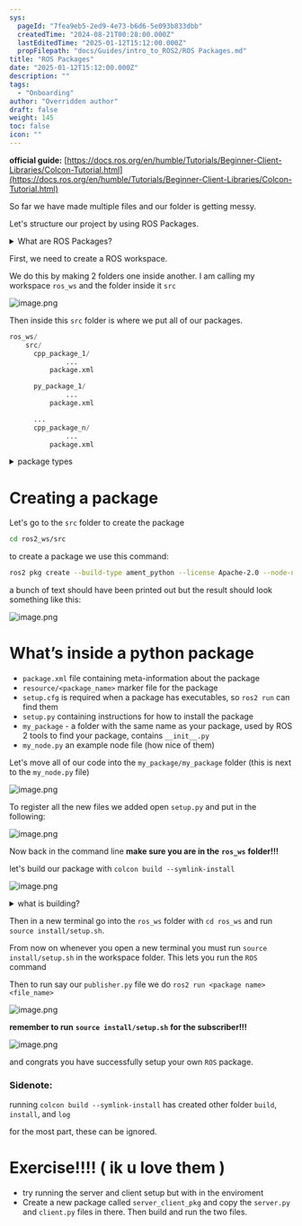 ```yaml
---
sys:
  pageId: "7fea9eb5-2ed9-4e73-b6d6-5e093b833dbb"
  createdTime: "2024-08-21T00:28:00.000Z"
  lastEditedTime: "2025-01-12T15:12:00.000Z"
  propFilepath: "docs/Guides/intro_to_ROS2/ROS Packages.md"
title: "ROS Packages"
date: "2025-01-12T15:12:00.000Z"
description: ""
tags:
  - "Onboarding"
author: "Overridden author"
draft: false
weight: 145
toc: false
icon: ""
---
```


**official guide:** [https://docs.ros.org/en/humble/Tutorials/Beginner-Client-Libraries/Colcon-Tutorial.html](https://docs.ros.org/en/humble/Tutorials/Beginner-Client-Libraries/Colcon-Tutorial.html)

So far we have made multiple files and our folder is getting messy.

Let's structure our project by using ROS Packages.

<details>

<summary>What are ROS Packages?</summary>

ROS Packages are, as the name implies, packages of code that are highly sharable between ROS developers.

They consist of a folder, `package.xml` file, and source code

```python
      cpp_package_1/
		      ... imagine much code files here ..
          package.xml
```

</details>

First, we need to create a ROS workspace.

We do this by making 2 folders one inside another. I am calling my workspace `ros_ws` and the folder inside it `src`

![image.png](https://prod-files-secure.s3.us-west-2.amazonaws.com/d518164a-d88e-44d1-a4ee-3adb3bd8bce0/70706947-fd18-4537-a67b-e12946812d31/image.png?X-Amz-Algorithm=AWS4-HMAC-SHA256&X-Amz-Content-Sha256=UNSIGNED-PAYLOAD&X-Amz-Credential=ASIAZI2LB46667NIDGXH%2F20250406%2Fus-west-2%2Fs3%2Faws4_request&X-Amz-Date=20250406T210330Z&X-Amz-Expires=3600&X-Amz-Security-Token=IQoJb3JpZ2luX2VjENP%2F%2F%2F%2F%2F%2F%2F%2F%2F%2FwEaCXVzLXdlc3QtMiJIMEYCIQDjsL6gXO%2FfWvMLYItt3As%2BQpGPZH1JlthrYbQCl0G62gIhALnUWb%2FPhMQnupCdOVeT2HDZkRbFmbc1zhdbn1z52YKAKv8DCEwQABoMNjM3NDIzMTgzODA1Igxh0VJ9emGDWTErUUgq3AM6auyjTyPf9FGhzJlnX%2FK8oALbsgqbd64QaMsMjlOy5lCsAiU67%2BI6YIjn02I7bM7uWWFGry5dCG%2BXe22QgOxM%2FStbkn1yr0SI%2BI43O1wDdjcoRrcIVBfnmMJBr2zCfCMsurY56fN%2FcUz%2F4wHMmz1wCbODoHPNOyvo%2F%2B%2F5JK3KHkXYk%2F40TL%2FUO8XTwgxvTMjcSgV9ux0kX4TF7QS5bNCoz6fJFD317BdBEWwHc1fRf5E0biPDREtYJs46r2%2FS6xxGTw8Mzm4HVhNkUCREequIdaU8KwO9qEWURxfLTKnjUaRdu%2FGTw5y95A9nuy3lH3We%2BVz9Vaut8gkegEMYx4%2F0P7WP8FVog418vgFaGMgUUmcmZi1C7%2FzwbBf1tHe4Iy8aEzashlnpYNpUC0sU4sA6RVGLZhUgcA5kCR2xJjxdDhL%2BjwSKlABL4kjJjeUe2%2BaWqCINjVl8mc9mk%2Br2mlEI8QPDa4vz46Y9DwDqm1rAQH1CTHgj3NOgKfpO3xsc3wo7KckIw%2Bai66lkt4tBYHL%2FNH%2FdlZ%2FYbxRZo2c2WcqPa3CTRESifh9vfbcgsg2Oupjl%2BcuD%2FeltRw%2B1n7gN5KKGxnwTplsGWi62NRrEB6d8IZEeJ6GflJfQqcu5TjDFnsu%2FBjqkAeAYKGGpdl38HSfLwOinEoBLt%2FHQ2HMGTBuN%2BzXawIFYkU1HamGDuwdQ5Fbq4H%2BYusVPvjqUOgEKKhiZUAqy0gEXW6DkSXaoTh%2FdGZtZxOBQntJdqEY04c1kV%2Fb3FCVNYNREX5M7lIr1wPtQdp0oockL%2Bn1RIX9sjMDCj8W%2FPrysijBRZ7KzzCrq2WbxUHcFWhsjicE7k8YXOtjAcLy%2BtnH4jOJw&X-Amz-Signature=bb5f6fd01ea8c92cb161ff00b69a45f165a10ae8d8549467f82e4fb2c836f52b&X-Amz-SignedHeaders=host&x-id=GetObject)

Then inside this `src` folder is where we put all of our packages.

```python
ros_ws/
    src/
      cpp_package_1/
		      ...
          package.xml

      py_package_1/
		      ...
          package.xml

      ...
      cpp_package_n/
		      ...
          package.xml

```

<details>

<summary>package types</summary>

packages can be either `C++` or python.

the intern file structure is different for each but for this guide we will stick to creating python packages

</details>

# Creating a package

Let's go to the `src` folder to create the package

```bash
cd ros2_ws/src
```

to create a package we use this command:

```bash
ros2 pkg create --build-type ament_python --license Apache-2.0 --node-name my_node my_package
```

a bunch of text should have been printed out but the result should look something like this:

![image.png](https://prod-files-secure.s3.us-west-2.amazonaws.com/d518164a-d88e-44d1-a4ee-3adb3bd8bce0/e6cf1e3f-8512-4a3e-b131-079f800bf3e8/image.png?X-Amz-Algorithm=AWS4-HMAC-SHA256&X-Amz-Content-Sha256=UNSIGNED-PAYLOAD&X-Amz-Credential=ASIAZI2LB46667NIDGXH%2F20250406%2Fus-west-2%2Fs3%2Faws4_request&X-Amz-Date=20250406T210330Z&X-Amz-Expires=3600&X-Amz-Security-Token=IQoJb3JpZ2luX2VjENP%2F%2F%2F%2F%2F%2F%2F%2F%2F%2FwEaCXVzLXdlc3QtMiJIMEYCIQDjsL6gXO%2FfWvMLYItt3As%2BQpGPZH1JlthrYbQCl0G62gIhALnUWb%2FPhMQnupCdOVeT2HDZkRbFmbc1zhdbn1z52YKAKv8DCEwQABoMNjM3NDIzMTgzODA1Igxh0VJ9emGDWTErUUgq3AM6auyjTyPf9FGhzJlnX%2FK8oALbsgqbd64QaMsMjlOy5lCsAiU67%2BI6YIjn02I7bM7uWWFGry5dCG%2BXe22QgOxM%2FStbkn1yr0SI%2BI43O1wDdjcoRrcIVBfnmMJBr2zCfCMsurY56fN%2FcUz%2F4wHMmz1wCbODoHPNOyvo%2F%2B%2F5JK3KHkXYk%2F40TL%2FUO8XTwgxvTMjcSgV9ux0kX4TF7QS5bNCoz6fJFD317BdBEWwHc1fRf5E0biPDREtYJs46r2%2FS6xxGTw8Mzm4HVhNkUCREequIdaU8KwO9qEWURxfLTKnjUaRdu%2FGTw5y95A9nuy3lH3We%2BVz9Vaut8gkegEMYx4%2F0P7WP8FVog418vgFaGMgUUmcmZi1C7%2FzwbBf1tHe4Iy8aEzashlnpYNpUC0sU4sA6RVGLZhUgcA5kCR2xJjxdDhL%2BjwSKlABL4kjJjeUe2%2BaWqCINjVl8mc9mk%2Br2mlEI8QPDa4vz46Y9DwDqm1rAQH1CTHgj3NOgKfpO3xsc3wo7KckIw%2Bai66lkt4tBYHL%2FNH%2FdlZ%2FYbxRZo2c2WcqPa3CTRESifh9vfbcgsg2Oupjl%2BcuD%2FeltRw%2B1n7gN5KKGxnwTplsGWi62NRrEB6d8IZEeJ6GflJfQqcu5TjDFnsu%2FBjqkAeAYKGGpdl38HSfLwOinEoBLt%2FHQ2HMGTBuN%2BzXawIFYkU1HamGDuwdQ5Fbq4H%2BYusVPvjqUOgEKKhiZUAqy0gEXW6DkSXaoTh%2FdGZtZxOBQntJdqEY04c1kV%2Fb3FCVNYNREX5M7lIr1wPtQdp0oockL%2Bn1RIX9sjMDCj8W%2FPrysijBRZ7KzzCrq2WbxUHcFWhsjicE7k8YXOtjAcLy%2BtnH4jOJw&X-Amz-Signature=385efe2eb99dbd0e916725467e4db1b928767b38027ff337775bf9c7ba8ce904&X-Amz-SignedHeaders=host&x-id=GetObject)

# What’s inside a python package

- `package.xml` file containing meta-information about the package
- `resource/<package_name>` marker file for the package
- `setup.cfg` is required when a package has executables, so `ros2 run` can find them
- `setup.py` containing instructions for how to install the package
- `my_package` - a folder with the same name as your package, used by ROS 2 tools to find your package, contains `__init__.py`
- `my_node.py` an example node file (how nice of them)

Let's move all of our code into the `my_package/my_package` folder (this is next to the `my_node.py` file)

![image.png](https://prod-files-secure.s3.us-west-2.amazonaws.com/d518164a-d88e-44d1-a4ee-3adb3bd8bce0/9ce58f11-0da9-4d3e-b86d-506a9685d378/image.png?X-Amz-Algorithm=AWS4-HMAC-SHA256&X-Amz-Content-Sha256=UNSIGNED-PAYLOAD&X-Amz-Credential=ASIAZI2LB46667NIDGXH%2F20250406%2Fus-west-2%2Fs3%2Faws4_request&X-Amz-Date=20250406T210330Z&X-Amz-Expires=3600&X-Amz-Security-Token=IQoJb3JpZ2luX2VjENP%2F%2F%2F%2F%2F%2F%2F%2F%2F%2FwEaCXVzLXdlc3QtMiJIMEYCIQDjsL6gXO%2FfWvMLYItt3As%2BQpGPZH1JlthrYbQCl0G62gIhALnUWb%2FPhMQnupCdOVeT2HDZkRbFmbc1zhdbn1z52YKAKv8DCEwQABoMNjM3NDIzMTgzODA1Igxh0VJ9emGDWTErUUgq3AM6auyjTyPf9FGhzJlnX%2FK8oALbsgqbd64QaMsMjlOy5lCsAiU67%2BI6YIjn02I7bM7uWWFGry5dCG%2BXe22QgOxM%2FStbkn1yr0SI%2BI43O1wDdjcoRrcIVBfnmMJBr2zCfCMsurY56fN%2FcUz%2F4wHMmz1wCbODoHPNOyvo%2F%2B%2F5JK3KHkXYk%2F40TL%2FUO8XTwgxvTMjcSgV9ux0kX4TF7QS5bNCoz6fJFD317BdBEWwHc1fRf5E0biPDREtYJs46r2%2FS6xxGTw8Mzm4HVhNkUCREequIdaU8KwO9qEWURxfLTKnjUaRdu%2FGTw5y95A9nuy3lH3We%2BVz9Vaut8gkegEMYx4%2F0P7WP8FVog418vgFaGMgUUmcmZi1C7%2FzwbBf1tHe4Iy8aEzashlnpYNpUC0sU4sA6RVGLZhUgcA5kCR2xJjxdDhL%2BjwSKlABL4kjJjeUe2%2BaWqCINjVl8mc9mk%2Br2mlEI8QPDa4vz46Y9DwDqm1rAQH1CTHgj3NOgKfpO3xsc3wo7KckIw%2Bai66lkt4tBYHL%2FNH%2FdlZ%2FYbxRZo2c2WcqPa3CTRESifh9vfbcgsg2Oupjl%2BcuD%2FeltRw%2B1n7gN5KKGxnwTplsGWi62NRrEB6d8IZEeJ6GflJfQqcu5TjDFnsu%2FBjqkAeAYKGGpdl38HSfLwOinEoBLt%2FHQ2HMGTBuN%2BzXawIFYkU1HamGDuwdQ5Fbq4H%2BYusVPvjqUOgEKKhiZUAqy0gEXW6DkSXaoTh%2FdGZtZxOBQntJdqEY04c1kV%2Fb3FCVNYNREX5M7lIr1wPtQdp0oockL%2Bn1RIX9sjMDCj8W%2FPrysijBRZ7KzzCrq2WbxUHcFWhsjicE7k8YXOtjAcLy%2BtnH4jOJw&X-Amz-Signature=f6dedebeb7467a21bbe962db8c6082ad2de8f64b91a923a48d16a3e810004ecc&X-Amz-SignedHeaders=host&x-id=GetObject)

To register all the new files we added open `setup.py` and put in the following:

![image.png](https://prod-files-secure.s3.us-west-2.amazonaws.com/d518164a-d88e-44d1-a4ee-3adb3bd8bce0/1cd7c262-4cae-4496-9d75-c178537d24a2/image.png?X-Amz-Algorithm=AWS4-HMAC-SHA256&X-Amz-Content-Sha256=UNSIGNED-PAYLOAD&X-Amz-Credential=ASIAZI2LB46667NIDGXH%2F20250406%2Fus-west-2%2Fs3%2Faws4_request&X-Amz-Date=20250406T210330Z&X-Amz-Expires=3600&X-Amz-Security-Token=IQoJb3JpZ2luX2VjENP%2F%2F%2F%2F%2F%2F%2F%2F%2F%2FwEaCXVzLXdlc3QtMiJIMEYCIQDjsL6gXO%2FfWvMLYItt3As%2BQpGPZH1JlthrYbQCl0G62gIhALnUWb%2FPhMQnupCdOVeT2HDZkRbFmbc1zhdbn1z52YKAKv8DCEwQABoMNjM3NDIzMTgzODA1Igxh0VJ9emGDWTErUUgq3AM6auyjTyPf9FGhzJlnX%2FK8oALbsgqbd64QaMsMjlOy5lCsAiU67%2BI6YIjn02I7bM7uWWFGry5dCG%2BXe22QgOxM%2FStbkn1yr0SI%2BI43O1wDdjcoRrcIVBfnmMJBr2zCfCMsurY56fN%2FcUz%2F4wHMmz1wCbODoHPNOyvo%2F%2B%2F5JK3KHkXYk%2F40TL%2FUO8XTwgxvTMjcSgV9ux0kX4TF7QS5bNCoz6fJFD317BdBEWwHc1fRf5E0biPDREtYJs46r2%2FS6xxGTw8Mzm4HVhNkUCREequIdaU8KwO9qEWURxfLTKnjUaRdu%2FGTw5y95A9nuy3lH3We%2BVz9Vaut8gkegEMYx4%2F0P7WP8FVog418vgFaGMgUUmcmZi1C7%2FzwbBf1tHe4Iy8aEzashlnpYNpUC0sU4sA6RVGLZhUgcA5kCR2xJjxdDhL%2BjwSKlABL4kjJjeUe2%2BaWqCINjVl8mc9mk%2Br2mlEI8QPDa4vz46Y9DwDqm1rAQH1CTHgj3NOgKfpO3xsc3wo7KckIw%2Bai66lkt4tBYHL%2FNH%2FdlZ%2FYbxRZo2c2WcqPa3CTRESifh9vfbcgsg2Oupjl%2BcuD%2FeltRw%2B1n7gN5KKGxnwTplsGWi62NRrEB6d8IZEeJ6GflJfQqcu5TjDFnsu%2FBjqkAeAYKGGpdl38HSfLwOinEoBLt%2FHQ2HMGTBuN%2BzXawIFYkU1HamGDuwdQ5Fbq4H%2BYusVPvjqUOgEKKhiZUAqy0gEXW6DkSXaoTh%2FdGZtZxOBQntJdqEY04c1kV%2Fb3FCVNYNREX5M7lIr1wPtQdp0oockL%2Bn1RIX9sjMDCj8W%2FPrysijBRZ7KzzCrq2WbxUHcFWhsjicE7k8YXOtjAcLy%2BtnH4jOJw&X-Amz-Signature=6c1952f92afe4fc11c6f48b097c0d65285071437e6518ba6eb623b6e14bc2619&X-Amz-SignedHeaders=host&x-id=GetObject)

Now back in the command line **make sure you are in the** **`ros_ws`** **folder!!!**

let's build our package with `colcon build --symlink-install`

![image.png](https://prod-files-secure.s3.us-west-2.amazonaws.com/d518164a-d88e-44d1-a4ee-3adb3bd8bce0/2f2a0d27-b173-48fd-b189-5f5c0ce65619/image.png?X-Amz-Algorithm=AWS4-HMAC-SHA256&X-Amz-Content-Sha256=UNSIGNED-PAYLOAD&X-Amz-Credential=ASIAZI2LB46667NIDGXH%2F20250406%2Fus-west-2%2Fs3%2Faws4_request&X-Amz-Date=20250406T210330Z&X-Amz-Expires=3600&X-Amz-Security-Token=IQoJb3JpZ2luX2VjENP%2F%2F%2F%2F%2F%2F%2F%2F%2F%2FwEaCXVzLXdlc3QtMiJIMEYCIQDjsL6gXO%2FfWvMLYItt3As%2BQpGPZH1JlthrYbQCl0G62gIhALnUWb%2FPhMQnupCdOVeT2HDZkRbFmbc1zhdbn1z52YKAKv8DCEwQABoMNjM3NDIzMTgzODA1Igxh0VJ9emGDWTErUUgq3AM6auyjTyPf9FGhzJlnX%2FK8oALbsgqbd64QaMsMjlOy5lCsAiU67%2BI6YIjn02I7bM7uWWFGry5dCG%2BXe22QgOxM%2FStbkn1yr0SI%2BI43O1wDdjcoRrcIVBfnmMJBr2zCfCMsurY56fN%2FcUz%2F4wHMmz1wCbODoHPNOyvo%2F%2B%2F5JK3KHkXYk%2F40TL%2FUO8XTwgxvTMjcSgV9ux0kX4TF7QS5bNCoz6fJFD317BdBEWwHc1fRf5E0biPDREtYJs46r2%2FS6xxGTw8Mzm4HVhNkUCREequIdaU8KwO9qEWURxfLTKnjUaRdu%2FGTw5y95A9nuy3lH3We%2BVz9Vaut8gkegEMYx4%2F0P7WP8FVog418vgFaGMgUUmcmZi1C7%2FzwbBf1tHe4Iy8aEzashlnpYNpUC0sU4sA6RVGLZhUgcA5kCR2xJjxdDhL%2BjwSKlABL4kjJjeUe2%2BaWqCINjVl8mc9mk%2Br2mlEI8QPDa4vz46Y9DwDqm1rAQH1CTHgj3NOgKfpO3xsc3wo7KckIw%2Bai66lkt4tBYHL%2FNH%2FdlZ%2FYbxRZo2c2WcqPa3CTRESifh9vfbcgsg2Oupjl%2BcuD%2FeltRw%2B1n7gN5KKGxnwTplsGWi62NRrEB6d8IZEeJ6GflJfQqcu5TjDFnsu%2FBjqkAeAYKGGpdl38HSfLwOinEoBLt%2FHQ2HMGTBuN%2BzXawIFYkU1HamGDuwdQ5Fbq4H%2BYusVPvjqUOgEKKhiZUAqy0gEXW6DkSXaoTh%2FdGZtZxOBQntJdqEY04c1kV%2Fb3FCVNYNREX5M7lIr1wPtQdp0oockL%2Bn1RIX9sjMDCj8W%2FPrysijBRZ7KzzCrq2WbxUHcFWhsjicE7k8YXOtjAcLy%2BtnH4jOJw&X-Amz-Signature=3b85169a187e523afba6497f710081a4f06e568f65d89b5839de7d4daca34573&X-Amz-SignedHeaders=host&x-id=GetObject)

<details>

<summary>what is building?</summary>

if you are a CS major at Rose-Hulman you will learn the answer to this in CSSE132

but TLDR; is it combines all the code files into one program that can be run easily 

</details>

Then in a new terminal go into the `ros_ws` folder with `cd ros_ws` and run `source install/setup.sh`. 

From now on whenever you open a new terminal you must run `source install/setup.sh` in the workspace folder. This lets you run the `ROS` command

Then to run say our `publisher.py` file we do `ros2 run <package name> <file_name>`

![image.png](https://prod-files-secure.s3.us-west-2.amazonaws.com/d518164a-d88e-44d1-a4ee-3adb3bd8bce0/4f4b1219-3a44-4632-aa0a-ce3471699f59/image.png?X-Amz-Algorithm=AWS4-HMAC-SHA256&X-Amz-Content-Sha256=UNSIGNED-PAYLOAD&X-Amz-Credential=ASIAZI2LB46667NIDGXH%2F20250406%2Fus-west-2%2Fs3%2Faws4_request&X-Amz-Date=20250406T210330Z&X-Amz-Expires=3600&X-Amz-Security-Token=IQoJb3JpZ2luX2VjENP%2F%2F%2F%2F%2F%2F%2F%2F%2F%2FwEaCXVzLXdlc3QtMiJIMEYCIQDjsL6gXO%2FfWvMLYItt3As%2BQpGPZH1JlthrYbQCl0G62gIhALnUWb%2FPhMQnupCdOVeT2HDZkRbFmbc1zhdbn1z52YKAKv8DCEwQABoMNjM3NDIzMTgzODA1Igxh0VJ9emGDWTErUUgq3AM6auyjTyPf9FGhzJlnX%2FK8oALbsgqbd64QaMsMjlOy5lCsAiU67%2BI6YIjn02I7bM7uWWFGry5dCG%2BXe22QgOxM%2FStbkn1yr0SI%2BI43O1wDdjcoRrcIVBfnmMJBr2zCfCMsurY56fN%2FcUz%2F4wHMmz1wCbODoHPNOyvo%2F%2B%2F5JK3KHkXYk%2F40TL%2FUO8XTwgxvTMjcSgV9ux0kX4TF7QS5bNCoz6fJFD317BdBEWwHc1fRf5E0biPDREtYJs46r2%2FS6xxGTw8Mzm4HVhNkUCREequIdaU8KwO9qEWURxfLTKnjUaRdu%2FGTw5y95A9nuy3lH3We%2BVz9Vaut8gkegEMYx4%2F0P7WP8FVog418vgFaGMgUUmcmZi1C7%2FzwbBf1tHe4Iy8aEzashlnpYNpUC0sU4sA6RVGLZhUgcA5kCR2xJjxdDhL%2BjwSKlABL4kjJjeUe2%2BaWqCINjVl8mc9mk%2Br2mlEI8QPDa4vz46Y9DwDqm1rAQH1CTHgj3NOgKfpO3xsc3wo7KckIw%2Bai66lkt4tBYHL%2FNH%2FdlZ%2FYbxRZo2c2WcqPa3CTRESifh9vfbcgsg2Oupjl%2BcuD%2FeltRw%2B1n7gN5KKGxnwTplsGWi62NRrEB6d8IZEeJ6GflJfQqcu5TjDFnsu%2FBjqkAeAYKGGpdl38HSfLwOinEoBLt%2FHQ2HMGTBuN%2BzXawIFYkU1HamGDuwdQ5Fbq4H%2BYusVPvjqUOgEKKhiZUAqy0gEXW6DkSXaoTh%2FdGZtZxOBQntJdqEY04c1kV%2Fb3FCVNYNREX5M7lIr1wPtQdp0oockL%2Bn1RIX9sjMDCj8W%2FPrysijBRZ7KzzCrq2WbxUHcFWhsjicE7k8YXOtjAcLy%2BtnH4jOJw&X-Amz-Signature=a32231d315fe3d45e9f16d8965f8c50dcc026a46f865e195eb8b8714e5eb1db6&X-Amz-SignedHeaders=host&x-id=GetObject)

**remember to run** **`source install/setup.sh`** **for the subscriber!!!**

![image.png](https://prod-files-secure.s3.us-west-2.amazonaws.com/d518164a-d88e-44d1-a4ee-3adb3bd8bce0/02121119-dad4-49ec-8356-c956108b4243/image.png?X-Amz-Algorithm=AWS4-HMAC-SHA256&X-Amz-Content-Sha256=UNSIGNED-PAYLOAD&X-Amz-Credential=ASIAZI2LB46667NIDGXH%2F20250406%2Fus-west-2%2Fs3%2Faws4_request&X-Amz-Date=20250406T210330Z&X-Amz-Expires=3600&X-Amz-Security-Token=IQoJb3JpZ2luX2VjENP%2F%2F%2F%2F%2F%2F%2F%2F%2F%2FwEaCXVzLXdlc3QtMiJIMEYCIQDjsL6gXO%2FfWvMLYItt3As%2BQpGPZH1JlthrYbQCl0G62gIhALnUWb%2FPhMQnupCdOVeT2HDZkRbFmbc1zhdbn1z52YKAKv8DCEwQABoMNjM3NDIzMTgzODA1Igxh0VJ9emGDWTErUUgq3AM6auyjTyPf9FGhzJlnX%2FK8oALbsgqbd64QaMsMjlOy5lCsAiU67%2BI6YIjn02I7bM7uWWFGry5dCG%2BXe22QgOxM%2FStbkn1yr0SI%2BI43O1wDdjcoRrcIVBfnmMJBr2zCfCMsurY56fN%2FcUz%2F4wHMmz1wCbODoHPNOyvo%2F%2B%2F5JK3KHkXYk%2F40TL%2FUO8XTwgxvTMjcSgV9ux0kX4TF7QS5bNCoz6fJFD317BdBEWwHc1fRf5E0biPDREtYJs46r2%2FS6xxGTw8Mzm4HVhNkUCREequIdaU8KwO9qEWURxfLTKnjUaRdu%2FGTw5y95A9nuy3lH3We%2BVz9Vaut8gkegEMYx4%2F0P7WP8FVog418vgFaGMgUUmcmZi1C7%2FzwbBf1tHe4Iy8aEzashlnpYNpUC0sU4sA6RVGLZhUgcA5kCR2xJjxdDhL%2BjwSKlABL4kjJjeUe2%2BaWqCINjVl8mc9mk%2Br2mlEI8QPDa4vz46Y9DwDqm1rAQH1CTHgj3NOgKfpO3xsc3wo7KckIw%2Bai66lkt4tBYHL%2FNH%2FdlZ%2FYbxRZo2c2WcqPa3CTRESifh9vfbcgsg2Oupjl%2BcuD%2FeltRw%2B1n7gN5KKGxnwTplsGWi62NRrEB6d8IZEeJ6GflJfQqcu5TjDFnsu%2FBjqkAeAYKGGpdl38HSfLwOinEoBLt%2FHQ2HMGTBuN%2BzXawIFYkU1HamGDuwdQ5Fbq4H%2BYusVPvjqUOgEKKhiZUAqy0gEXW6DkSXaoTh%2FdGZtZxOBQntJdqEY04c1kV%2Fb3FCVNYNREX5M7lIr1wPtQdp0oockL%2Bn1RIX9sjMDCj8W%2FPrysijBRZ7KzzCrq2WbxUHcFWhsjicE7k8YXOtjAcLy%2BtnH4jOJw&X-Amz-Signature=dc840d38790efece7a742c08257881921bec3abb67e53efa32780b42f115c830&X-Amz-SignedHeaders=host&x-id=GetObject)

and congrats you have successfully setup your own `ROS` package.

### Sidenote:

running `colcon build --symlink-install` has created other folder `build`, `install`, and `log`

for the most part, these can be ignored.

# Exercise!!!! ( ik u love them )

- try running the server and client setup but with in the enviroment
- Create a new package called `server_client_pkg` and copy the `server.py` and `client.py` files in there. Then build and run the two files.
